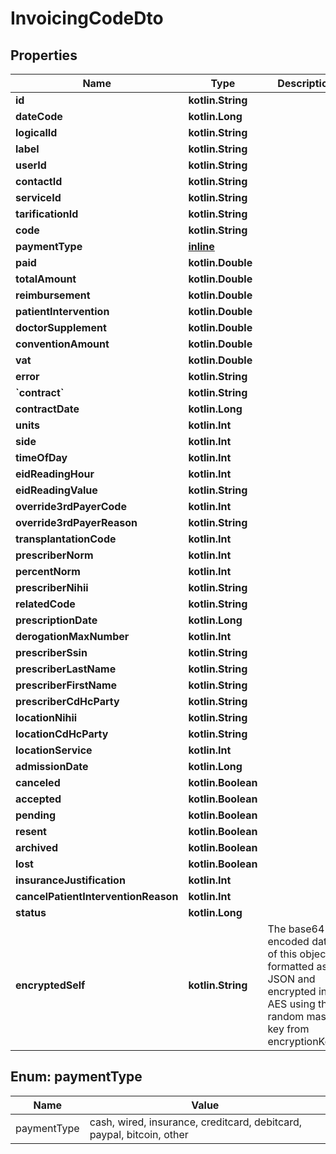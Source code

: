 
# InvoicingCodeDto

## Properties
Name | Type | Description | Notes
------------ | ------------- | ------------- | -------------
**id** | **kotlin.String** |  |  [optional]
**dateCode** | **kotlin.Long** |  |  [optional]
**logicalId** | **kotlin.String** |  |  [optional]
**label** | **kotlin.String** |  |  [optional]
**userId** | **kotlin.String** |  |  [optional]
**contactId** | **kotlin.String** |  |  [optional]
**serviceId** | **kotlin.String** |  |  [optional]
**tarificationId** | **kotlin.String** |  |  [optional]
**code** | **kotlin.String** |  |  [optional]
**paymentType** | [**inline**](#PaymentTypeEnum) |  |  [optional]
**paid** | **kotlin.Double** |  |  [optional]
**totalAmount** | **kotlin.Double** |  |  [optional]
**reimbursement** | **kotlin.Double** |  |  [optional]
**patientIntervention** | **kotlin.Double** |  |  [optional]
**doctorSupplement** | **kotlin.Double** |  |  [optional]
**conventionAmount** | **kotlin.Double** |  |  [optional]
**vat** | **kotlin.Double** |  |  [optional]
**error** | **kotlin.String** |  |  [optional]
**&#x60;contract&#x60;** | **kotlin.String** |  |  [optional]
**contractDate** | **kotlin.Long** |  |  [optional]
**units** | **kotlin.Int** |  |  [optional]
**side** | **kotlin.Int** |  |  [optional]
**timeOfDay** | **kotlin.Int** |  |  [optional]
**eidReadingHour** | **kotlin.Int** |  |  [optional]
**eidReadingValue** | **kotlin.String** |  |  [optional]
**override3rdPayerCode** | **kotlin.Int** |  |  [optional]
**override3rdPayerReason** | **kotlin.String** |  |  [optional]
**transplantationCode** | **kotlin.Int** |  |  [optional]
**prescriberNorm** | **kotlin.Int** |  |  [optional]
**percentNorm** | **kotlin.Int** |  |  [optional]
**prescriberNihii** | **kotlin.String** |  |  [optional]
**relatedCode** | **kotlin.String** |  |  [optional]
**prescriptionDate** | **kotlin.Long** |  |  [optional]
**derogationMaxNumber** | **kotlin.Int** |  |  [optional]
**prescriberSsin** | **kotlin.String** |  |  [optional]
**prescriberLastName** | **kotlin.String** |  |  [optional]
**prescriberFirstName** | **kotlin.String** |  |  [optional]
**prescriberCdHcParty** | **kotlin.String** |  |  [optional]
**locationNihii** | **kotlin.String** |  |  [optional]
**locationCdHcParty** | **kotlin.String** |  |  [optional]
**locationService** | **kotlin.Int** |  |  [optional]
**admissionDate** | **kotlin.Long** |  |  [optional]
**canceled** | **kotlin.Boolean** |  |  [optional]
**accepted** | **kotlin.Boolean** |  |  [optional]
**pending** | **kotlin.Boolean** |  |  [optional]
**resent** | **kotlin.Boolean** |  |  [optional]
**archived** | **kotlin.Boolean** |  |  [optional]
**lost** | **kotlin.Boolean** |  |  [optional]
**insuranceJustification** | **kotlin.Int** |  |  [optional]
**cancelPatientInterventionReason** | **kotlin.Int** |  |  [optional]
**status** | **kotlin.Long** |  |  [optional]
**encryptedSelf** | **kotlin.String** | The base64 encoded data of this object, formatted as JSON and encrypted in AES using the random master key from encryptionKeys. |  [optional]


<a name="PaymentTypeEnum"></a>
## Enum: paymentType
Name | Value
---- | -----
paymentType | cash, wired, insurance, creditcard, debitcard, paypal, bitcoin, other



